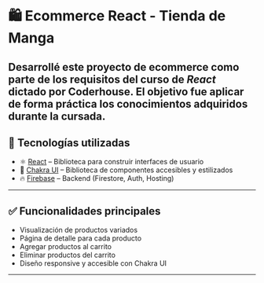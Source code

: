 # 🛍️ Ecommerce React - Tienda de Manga

Desarrollé este proyecto de ecommerce como parte de los requisitos del curso de *React* dictado por Coderhouse. El objetivo fue aplicar de forma práctica los conocimientos adquiridos durante la cursada. 
---

## 🚀 Tecnologías utilizadas

- ⚛️ [React](https://reactjs.org/) – Biblioteca para construir interfaces de usuario
- 💅 [Chakra UI](https://chakra-ui.com/) – Biblioteca de componentes  accesibles y estilizados
- 🔥 [Firebase](https://firebase.google.com/) – Backend (Firestore, Auth, Hosting)

---

## ✅ Funcionalidades principales

- Visualización de productos variados
- Página de detalle para cada producto
- Agregar productos al carrito
- Eliminar productos del carrito
- Diseño responsive y accesible con Chakra UI
---

